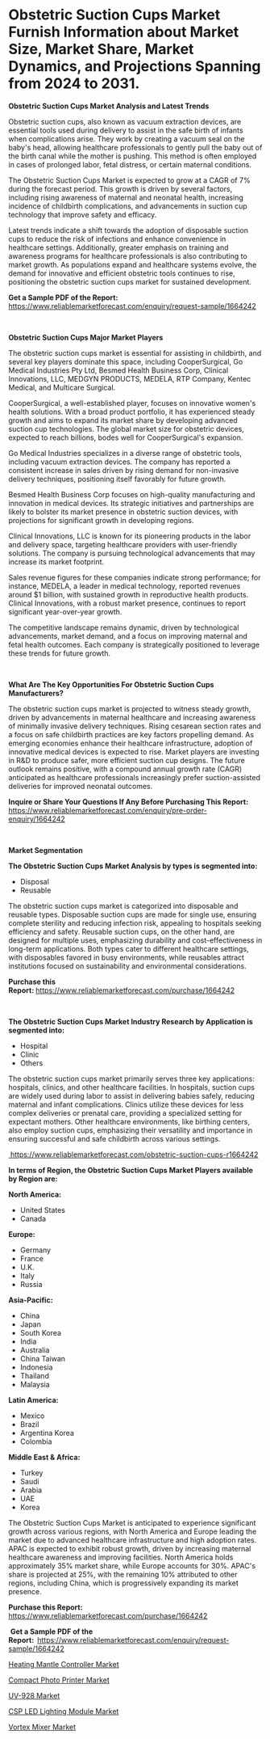 <p><h1>Obstetric Suction Cups Market Furnish Information about Market Size, Market Share, Market Dynamics, and Projections Spanning from 2024 to 2031.</h1></p><p><strong>Obstetric Suction Cups Market Analysis and Latest Trends</strong></p>
<p><p>Obstetric suction cups, also known as vacuum extraction devices, are essential tools used during delivery to assist in the safe birth of infants when complications arise. They work by creating a vacuum seal on the baby's head, allowing healthcare professionals to gently pull the baby out of the birth canal while the mother is pushing. This method is often employed in cases of prolonged labor, fetal distress, or certain maternal conditions.</p><p>The Obstetric Suction Cups Market is expected to grow at a CAGR of 7% during the forecast period. This growth is driven by several factors, including rising awareness of maternal and neonatal health, increasing incidence of childbirth complications, and advancements in suction cup technology that improve safety and efficacy. </p><p>Latest trends indicate a shift towards the adoption of disposable suction cups to reduce the risk of infections and enhance convenience in healthcare settings. Additionally, greater emphasis on training and awareness programs for healthcare professionals is also contributing to market growth. As populations expand and healthcare systems evolve, the demand for innovative and efficient obstetric tools continues to rise, positioning the obstetric suction cups market for sustained development.</p></p>
<p><strong>Get a Sample PDF of the Report:&nbsp;</strong> <a href="https://www.reliablemarketforecast.com/enquiry/request-sample/1664242?utm_campaign=1129&utm_medium=2&utm_source=Github&utm_content=ia&utm_term=18112024&utm_id=obstetric-suction-cups">https://www.reliablemarketforecast.com/enquiry/request-sample/1664242</a></p>
<p>&nbsp;</p>
<p><strong>Obstetric Suction Cups Major Market Players</strong></p>
<p><p>The obstetric suction cups market is essential for assisting in childbirth, and several key players dominate this space, including CooperSurgical, Go Medical Industries Pty Ltd, Besmed Health Business Corp, Clinical Innovations, LLC, MEDGYN PRODUCTS, MEDELA, RTP Company, Kentec Medical, and Multicare Surgical.</p><p>CooperSurgical, a well-established player, focuses on innovative women's health solutions. With a broad product portfolio, it has experienced steady growth and aims to expand its market share by developing advanced suction cup technologies. The global market size for obstetric devices, expected to reach billions, bodes well for CooperSurgical's expansion.</p><p>Go Medical Industries specializes in a diverse range of obstetric tools, including vacuum extraction devices. The company has reported a consistent increase in sales driven by rising demand for non-invasive delivery techniques, positioning itself favorably for future growth.</p><p>Besmed Health Business Corp focuses on high-quality manufacturing and innovation in medical devices. Its strategic initiatives and partnerships are likely to bolster its market presence in obstetric suction devices, with projections for significant growth in developing regions.</p><p>Clinical Innovations, LLC is known for its pioneering products in the labor and delivery space, targeting healthcare providers with user-friendly solutions. The company is pursuing technological advancements that may increase its market footprint.</p><p>Sales revenue figures for these companies indicate strong performance; for instance, MEDELA, a leader in medical technology, reported revenues around $1 billion, with sustained growth in reproductive health products. Clinical Innovations, with a robust market presence, continues to report significant year-over-year growth. </p><p>The competitive landscape remains dynamic, driven by technological advancements, market demand, and a focus on improving maternal and fetal health outcomes. Each company is strategically positioned to leverage these trends for future growth.</p></p>
<p>&nbsp;</p>
<p><strong>What Are The Key Opportunities For Obstetric Suction Cups Manufacturers?</strong></p>
<p><p>The obstetric suction cups market is projected to witness steady growth, driven by advancements in maternal healthcare and increasing awareness of minimally invasive delivery techniques. Rising cesarean section rates and a focus on safe childbirth practices are key factors propelling demand. As emerging economies enhance their healthcare infrastructure, adoption of innovative medical devices is expected to rise. Market players are investing in R&D to produce safer, more efficient suction cup designs. The future outlook remains positive, with a compound annual growth rate (CAGR) anticipated as healthcare professionals increasingly prefer suction-assisted deliveries for improved neonatal outcomes.</p></p>
<p><strong>Inquire or Share Your Questions If Any Before Purchasing This Report:</strong> <a href="https://www.reliablemarketforecast.com/enquiry/pre-order-enquiry/1664242?utm_campaign=1129&utm_medium=2&utm_source=Github&utm_content=ia&utm_term=18112024&utm_id=obstetric-suction-cups">https://www.reliablemarketforecast.com/enquiry/pre-order-enquiry/1664242</a></p>
<p>&nbsp;</p>
<p><strong>Market Segmentation</strong></p>
<p><strong>The Obstetric Suction Cups Market Analysis by types is segmented into:</strong></p>
<p><ul><li>Disposal</li><li>Reusable</li></ul></p>
<p><p>The obstetric suction cups market is categorized into disposable and reusable types. Disposable suction cups are made for single use, ensuring complete sterility and reducing infection risk, appealing to hospitals seeking efficiency and safety. Reusable suction cups, on the other hand, are designed for multiple uses, emphasizing durability and cost-effectiveness in long-term applications. Both types cater to different healthcare settings, with disposables favored in busy environments, while reusables attract institutions focused on sustainability and environmental considerations.</p></p>
<p><strong>Purchase this Report:&nbsp;</strong><a href="https://www.reliablemarketforecast.com/purchase/1664242?utm_campaign=1129&utm_medium=2&utm_source=Github&utm_content=ia&utm_term=18112024&utm_id=obstetric-suction-cups">https://www.reliablemarketforecast.com/purchase/1664242</a></p>
<p>&nbsp;</p>
<p><strong>The Obstetric Suction Cups Market Industry Research by Application is segmented into:</strong></p>
<p><ul><li>Hospital</li><li>Clinic</li><li>Others</li></ul></p>
<p><p>The obstetric suction cups market primarily serves three key applications: hospitals, clinics, and other healthcare facilities. In hospitals, suction cups are widely used during labor to assist in delivering babies safely, reducing maternal and infant complications. Clinics utilize these devices for less complex deliveries or prenatal care, providing a specialized setting for expectant mothers. Other healthcare environments, like birthing centers, also employ suction cups, emphasizing their versatility and importance in ensuring successful and safe childbirth across various settings.</p></p>
<p><a href="https://www.reliablemarketforecast.com/obstetric-suction-cups-r1664242?utm_campaign=1129&utm_medium=2&utm_source=Github&utm_content=ia&utm_term=18112024&utm_id=obstetric-suction-cups">&nbsp;https://www.reliablemarketforecast.com/obstetric-suction-cups-r1664242</a></p>
<p><strong>In terms of Region, the Obstetric Suction Cups Market Players available by Region are:</strong></p>
<p>
    <p> <strong> North America: </strong>
        <ul>
            <li>United States</li>
            <li>Canada</li>
        </ul>
        </p> 
    <p> <strong> Europe: </strong>
        <ul>
            <li>Germany</li>
            <li>France</li>
            <li>U.K.</li>
            <li>Italy</li>
            <li>Russia</li>
        </ul>
        </p> 
    <p> <strong> Asia-Pacific: </strong>
        <ul>
            <li>China</li>
            <li>Japan</li>
            <li>South Korea</li>
            <li>India</li>
            <li>Australia</li>
            <li>China Taiwan</li>
            <li>Indonesia</li>
            <li>Thailand</li>
            <li>Malaysia</li>
        </ul>
        </p> 
    <p> <strong> Latin America: </strong>
        <ul>
            <li>Mexico</li>
            <li>Brazil</li>
            <li>Argentina Korea</li>
            <li>Colombia</li>
        </ul>
        </p> 
    <p> <strong> Middle East & Africa: </strong>
        <ul>
            <li>Turkey</li>
            <li>Saudi</li>
            <li>Arabia</li>
            <li>UAE</li>
            <li>Korea</li>
        </ul>
    </p>
    </p>
<p><p>The Obstetric Suction Cups Market is anticipated to experience significant growth across various regions, with North America and Europe leading the market due to advanced healthcare infrastructure and high adoption rates. APAC is expected to exhibit robust growth, driven by increasing maternal healthcare awareness and improving facilities. North America holds approximately 35% market share, while Europe accounts for 30%. APAC's share is projected at 25%, with the remaining 10% attributed to other regions, including China, which is progressively expanding its market presence.</p></p>
<p><strong>Purchase this Report: </strong><a href="https://www.reliablemarketforecast.com/purchase/1664242?utm_campaign=1129&utm_medium=2&utm_source=Github&utm_content=ia&utm_term=18112024&utm_id=obstetric-suction-cups">https://www.reliablemarketforecast.com/purchase/1664242</a></p>
<p>&nbsp;<strong>Get a Sample PDF of the Report:&nbsp;&nbsp;</strong><a href="https://www.reliablemarketforecast.com/enquiry/request-sample/1664242?utm_campaign=1129&utm_medium=2&utm_source=Github&utm_content=ia&utm_term=18112024&utm_id=obstetric-suction-cups">https://www.reliablemarketforecast.com/enquiry/request-sample/1664242</a></p>
<p><strong></strong></p>
<p><p><a href="https://issuu.com/reportprime-2/docs/heating-mantle-controller-market-si_4d8aa34c457d3b?utm_campaign=1129&utm_medium=2&utm_source=Github&utm_content=ia&utm_term=18112024&utm_id=obstetric-suction-cups">Heating Mantle Controller Market</a></p><p><a href="https://www.linkedin.com/pulse/strategic-roadmap-global-compact-photo-printer-market-insights-iswre?utm_campaign=1129&utm_medium=2&utm_source=Github&utm_content=ia&utm_term=18112024&utm_id=obstetric-suction-cups">Compact Photo Printer Market</a></p><p><a href="https://github.com/GroverBarry/Market-Research-Report-List-7/blob/main/uv-928-market.md?utm_campaign=1129&utm_medium=2&utm_source=Github&utm_content=ia&utm_term=18112024&utm_id=obstetric-suction-cups">UV-928 Market</a></p><p><a href="https://www.linkedin.com/pulse/csp-led-lighting-module-market-global-trends-forecast-2024--qv16f?utm_campaign=1129&utm_medium=2&utm_source=Github&utm_content=ia&utm_term=18112024&utm_id=obstetric-suction-cups">CSP LED Lighting Module Market</a></p><p><a href="https://issuu.com/reportprime-2/docs/vortex-mixer-market-size-2030.pptx_a9a3a92e3474eb?utm_campaign=1129&utm_medium=2&utm_source=Github&utm_content=ia&utm_term=18112024&utm_id=obstetric-suction-cups">Vortex Mixer Market</a></p></p>